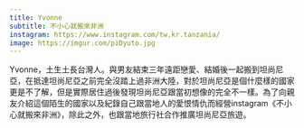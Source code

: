 ```yaml
---
title: Yvonne
subtitle: 不小心就搬來非洲
instagram: https://www.instagram.com/tw.kr.tanzania/
image: https://imgur.com/piDyuto.jpg
---
```

Yvonne，土生土長台灣人。與男友結束三年遠距戀愛、結婚後一起搬到坦尚尼亞，在抵達坦尚尼亞之前完全沒踏上過非洲大陸，對於坦尚尼亞是個什麼樣的國家更是不了解，但是實際居住過後發現坦尚尼亞跟當初想像的完全不一樣。為了向親友介紹這個陌生的國家以及紀錄自己跟當地人的愛恨情仇而經營instagram《不小心就搬來非洲》，除此之外，也跟當地旅行社合作推廣坦尚尼亞旅遊。